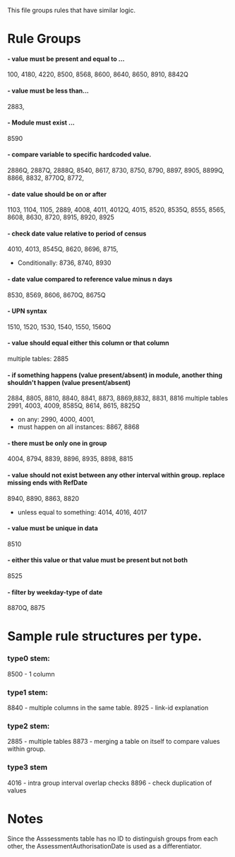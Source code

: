 This file groups rules that have similar logic.
# Rule Groups

#### - value must be present and equal to ...
100, 4180, 4220, 8500, 8568, 8600, 8640, 8650, 8910, 8842Q

#### - value must be less than...
2883,

#### - Module must exist ...
8590

#### -  compare variable to specific hardcoded value.
2886Q, 2887Q, 2888Q, 8540, 8617, 8730, 8750, 8790, 8897, 8905, 8899Q, 8866, 8832, 8770Q, 8772,

#### - date value should be on or after
1103, 1104, 1105, 2889, 4008, 4011, 4012Q, 4015, 8520, 8535Q, 8555, 8565, 8608, 8630, 8720, 8915, 8920, 8925

#### - check date value relative to period of census
4010, 4013, 8545Q, 8620, 8696, 8715, 
  - Conditionally: 8736, 8740, 8930

#### - date value compared to reference value minus n days
8530, 8569, 8606, 8670Q, 8675Q

#### - UPN syntax
1510, 1520, 1530, 1540, 1550, 1560Q

#### - value should equal either this column or that column
multiple tables: 2885

#### - if something happens (value present/absent) in module, another thing shouldn't happen (value present/absent)
2884, 8805, 8810, 8840, 8841, 8873, 8869,8832, 8831, 8816
multiple tables
2991, 4003, 4009, 8585Q, 8614, 8615, 8825Q
  - on any: 2990, 4000, 4001, 
  - must happen on all instances: 8867, 8868

#### - there must be only one in group
4004, 8794, 8839, 8896, 8935, 8898, 8815

#### - value should not exist between any other interval within group. replace missing ends with RefDate
8940, 8890, 8863, 8820
  - unless equal to something: 4014, 4016, 4017

#### - value must be unique in data
8510

#### - either this value or that value must be present but not both
8525

#### - filter by weekday-type of date
8870Q, 8875

# Sample rule structures per type.
### type0 stem: 
8500 - 1 column
### type1 stem:
8840 - multiple columns in the same table.
8925 - link-id explanation
### type2 stem:
2885 - multiple tables
8873 - merging a table on itself to compare values within group.
### type3 stem
4016 - intra group interval overlap checks
8896 - check duplication of values

# Notes
Since the Asssessments table has no ID to distinguish groups from each other, the AssessmentAuthorisationDate is used as a differentiator.